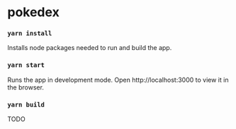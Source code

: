 # pokedex

### `yarn install`

Installs node packages needed to run and build the app.

### `yarn start`
Runs the app in development mode.
Open http://localhost:3000 to view it in the browser.

### `yarn build`
TODO

